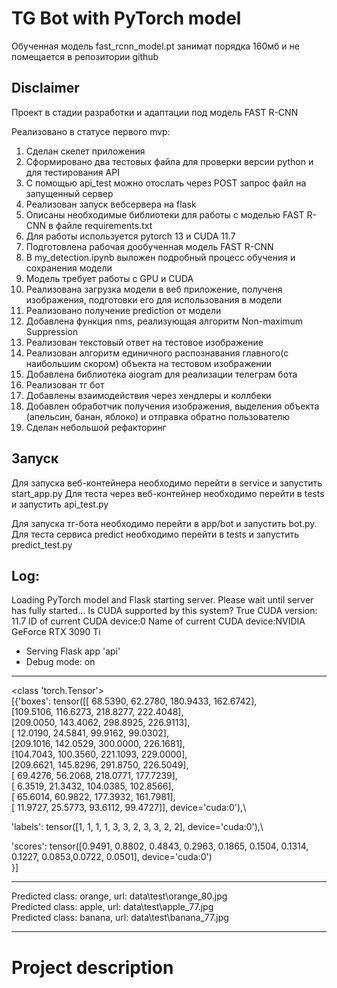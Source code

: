 # TG Bot with PyTorch model

Обученная модель fast_rcnn_model.pt занимат порядка 160мб и не помещается в репозитории github

## Disclaimer

Проект в стадии разработки и адаптации под модель FAST R-CNN

Реализовано в статусе первого mvp:
1. Сделан скелет приложения
2. Сформировано два тестовых файла для проверки версии python и для тестирования API
3. С помощью api_test можно отослать через POST запрос файл на запущенный сервер
4. Реализован запуск вебсервера на flask
5. Описаны необходимые библиотеки для работы с моделью FAST R-CNN в файле requirements.txt
6. Для работы используется pytorch 13 и CUDA 11.7
7. Подготовлена рабочая дообученная модель FAST R-CNN
8. В my_detection.ipynb выложен подробный процесс обучения и сохранения модели
9. Модель требует работы с GPU и CUDA
10. Реализована загрузка модели в веб приложение, полученя изображения, подготовки его для использования в модели
11. Реализовано получение prediction от модели
12. Добавлена функция nms, реализующая  алгоритм Non-maximum Suppression
13. Реализован текстовый ответ на тестовое изображение
14. Реализован алгоритм единичного распознавания главного(с наибольшим скором) объекта на тестовом изображении
15. Добавлена библиотека aiogram для реализации телеграм бота
16. Реализован тг бот
17. Добавлены взаимодействия через хендлеры и коллбеки
18. Добавлен обработчик получения изображения, выделения объекта (апельсин, банан, яблоко) и отправка обратно пользователю
19. Сделан небольшой рефакторинг


## Запуск

Для запуска веб-контейнера необходимо перейти в service и запустить start_app.py
Для теста через веб-контейнер необходимо перейти в tests и запустить api_test.py

Для запуска тг-бота необходимо перейти в app/bot и запустить bot.py.
Для теста сервиса predict необходимо перейти в tests и запустить predict_test.py

## Log:

Loading PyTorch model and Flask starting server.
Please wait until server has fully started...
Is CUDA supported by this system? True
CUDA version: 11.7
ID of current CUDA device:0
Name of current CUDA device:NVIDIA GeForce RTX 3090 Ti
* Serving Flask app 'api'
* Debug mode: on

***
<class 'torch.Tensor'>\
[{'boxes': tensor([[ 68.5390,  62.2780, 180.9433, 162.6742],\
[109.5106, 116.6273, 218.8277, 222.4048],\
[209.0050, 143.4062, 298.8925, 226.9113],\
[ 12.0190,  24.5841,  99.9162,  99.0302],\
[209.1016, 142.0529, 300.0000, 226.1681],\
[104.7043, 100.3560, 221.1093, 229.0000],\
[209.6621, 145.8296, 291.8750, 226.5049],\
[ 69.4276,  56.2068, 218.0771, 177.7239],\
[  6.3519,  21.3432, 104.0385, 102.8566],\
[ 65.6014,  60.9822, 177.3932, 161.7981],\
[ 11.9727,  25.5773,  93.6112,  99.4727]], device='cuda:0'),\

'labels': tensor([1, 1, 1, 1, 3, 3, 2, 3, 3, 2, 2], device='cuda:0'),\

'scores': tensor([0.9491, 0.8802, 0.4843, 0.2963, 0.1865, 0.1504, 0.1314, 0.1227, 0.0853,0.0722, 0.0501], device='cuda:0')\
}]
***

Predicted class: orange, url: data\test\orange_80.jpg\
Predicted class: apple, url: data\test\apple_77.jpg\
Predicted class: banana, url: data\test\banana_77.jpg

***

# Project description

